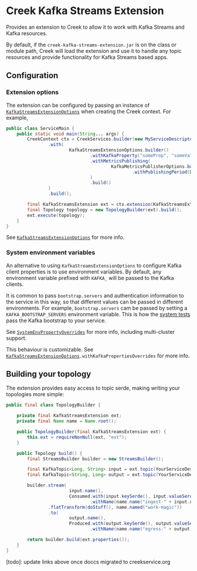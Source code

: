# Creek Kafka Streams Extension

Provides an extension to Creek to allow it to work with Kafka Streams and Kafka resources.

By default, if the `creek-kafka-streams-extension.jar` is on the class or module path, Creek will load the
extension and use it to handle any topic resources and provide functionality for Kafka Streams based apps.

## Configuration

### Extension options

The extension can be configured by passing an instance of [`KafkaStreamsExtensionOptions`][1] when creating
the Creek context. For example,

```java
public class ServiceMain {
    public static void main(String... args) {
        CreekContext ctx = CreekServices.builder(new MyServiceDescriptor())
                .with(
                        KafkaStreamsExtensionOptions.builder()
                                .withKafkaProperty("someProp", "someValue")
                                .withMetricsPublishing(
                                        KafkaMetricsPublisherOptions.builder()
                                                .withPublishingPeriod(Duration.ofMinutes(5))
                                )
                                .build()
                )
                .build();

        final KafkaStreamsExtension ext = ctx.extension(KafkaStreamsExtension.class);
        final Topology topology = new TopologyBuilder(ext).build();
        ext.execute(topology);
    }
}
```

See [`KafkaStreamsExtensionOptions`][1] for more info.

### System environment variables

An alternative to using `KafkaStreamsExtensionOptions` to configure Kafka client properties is to use environment 
variables. By default, any environment variable prefixed with `KAFKA_` will be passed to the Kafka clients.

It is common to pass `bootstrap.servers` and authentication information to the service in this way, so that different
values can be passed in different environments. For example, `bootstrap.servers` cam be passed by setting a
`KAFKA_BOOTSTRAP_SERVERS` environment variable. This is how the [system tests][systemTest] pass the Kafka bootstrap
to your service.

See [`SystemEnvPropertyOverrides`][2] for more info, including multi-cluster support.

This behaviour is customizable. See [`KafkaStreamsExtensionOptions`][1]`.withKafkaPropertiesOverrides` for more info.

## Building your topology

The extension provides easy access to topic serde, making writing your topologies more simple:

```java
public final class TopologyBuilder {

    private final KafkaStreamsExtension ext;
    private final Name name = Name.root();

    public TopologyBuilder(final KafkaStreamsExtension ext) {
        this.ext = requireNonNull(ext, "ext");
    }

    public Topology build() {
        final StreamsBuilder builder = new StreamsBuilder();

        final KafkaTopic<Long, String> input = ext.topic(YourServiceDescriptor.InputTopic);
        final KafkaTopic<String, Long> output = ext.topic(YourServiceDescriptor.OutputTopic);

        builder.stream(
                        input.name(),
                        Consumed.with(input.keySerde(), input.valueSerde())
                                .withName(name.name("ingest-" + input.name())))
                .flatTransform(doStuff(), name.named("work-magic"))
                .to(
                        output.name(),
                        Produced.with(output.keySerde(), output.valueSerde())
                                .withName(name.name("egress-" + output.name())));

        return builder.build(ext.properties());
    }
}
```

[1]: src/main/java/org/creekservice/api/kafka/streams/extension/KafkaStreamsExtensionOptions.java
[2]: ../common/src/main/java/org/creekservice/api/kafka/common/config/SystemEnvPropertyOverrides.java
[systemTest]: https://github.com/creek-service/creek-system-test
[todo]: update links above once doccs migrated to creekservice.org
